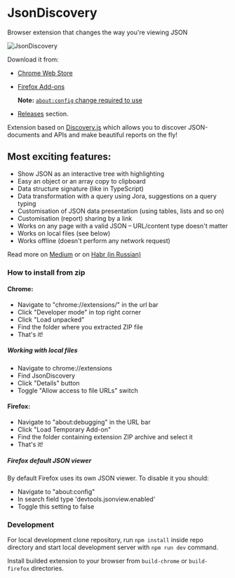 # JsonDiscovery

Browser extension that changes the way you\'re viewing JSON

![JsonDiscovery](https://i.imgur.com/aMinbNB.png)

Download it from:
* [Chrome Web Store](https://chrome.google.com/webstore/detail/discoveryjson/pamhglogfolfbmlpnenhpeholpnlcclo)
* [Firefox Add-ons](https://addons.mozilla.org/firefox/addon/jsondiscovery/)

  **Note:** [`about:config` change required to use](#firefox-default-json-viewer)
* [Releases](https://github.com/discoveryjs/browser-extension-json-discovery/releases) section.

Extension based on [Discovery.js](https://github.com/discoveryjs/discovery) which allows you to discover JSON-documents and APIs and make beautiful reports on the fly!

## Most exciting features:
- Show JSON as an interactive tree with highlighting
- Easy an object or an array copy to clipboard
- Data structure signature (like in TypeScript)
- Data transformation with a query using Jora, suggestions on a query typing
- Customisation of JSON data presentation (using tables, lists and so on)
- Customisation (report) sharing by a link
- Works on any page with a valid JSON – URL/content type doesn't matter
- Works on local files (see below)
- Works offline (doesn't perform any network request)

Read more on [Medium](https://blog.usejournal.com/changing-a-way-were-viewing-json-in-a-browser-51eda9103fa2) or on [Habr (in Russian)](https://habr.com/ru/post/461185/)

### How to install from zip

#### Chrome:

* Navigate to "chrome://extensions/" in the url bar
* Click "Developer mode" in top right corner
* Click "Load unpacked"
* Find the folder where you extracted ZIP file
* That's it!

##### Working with local files

* Navigate to chrome://extensions
* Find JsonDiscovery
* Click "Details" button
* Toggle "Allow access to file URLs" switch

#### Firefox:

* Navigate to "about:debugging" in the URL bar
* Click "Load Temporary Add-on"
* Find the folder containing extension ZIP archive and select it
* That's it!

##### Firefox default JSON viewer

By default Firefox uses its own JSON viewer. To disable it you should:

* Navigate to "about:config"
* In search field type 'devtools.jsonview.enabled'
* Toggle this setting to false

### Development

For local development clone repository, run `npm install` inside repo directory and start local development server with `npm run dev` command.

Install builded extension to your browser from `build-chrome` or `build-firefox` directories.
